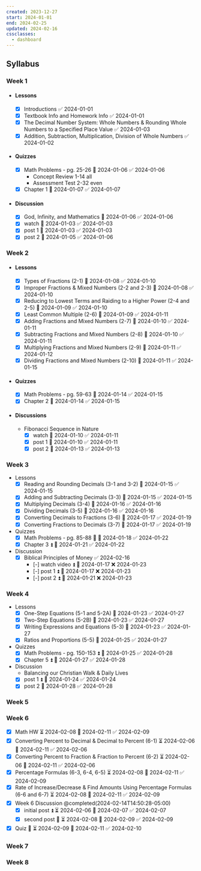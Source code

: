 ```yaml
---
created: 2023-12-27
start: 2024-01-01
end: 2024-02-25
updated: 2024-02-16
cssclasses:
  - dashboard
---
```


## Syllabus

### Week 1

- #### Lessons
	- [x] Introductions ✅ 2024-01-01
	- [x] Textbook Info and Homework Info ✅ 2024-01-01
	- [x] The Decimal Number System: Whole Numbers & Rounding Whole Numbers to a Specified Place Value ✅ 2024-01-03
	- [x] Addition, Subtraction, Multiplication, Division of Whole Numbers ✅ 2024-01-02
- #### Quizzes
	- [x] Math Problems - pg. 25-26 📅 2024-01-06 ✅ 2024-01-06
		- Concept Review 1-14 all
		- Assessment Test 2-32 even
	- [x] Chapter 1 📅 2024-01-07 ✅ 2024-01-07
- #### Discussion
	- [x] God, Infinity, and Mathematics 📅 2024-01-06 ✅ 2024-01-06
	- [x] watch 📅 2024-01-03 ✅ 2024-01-03
	- [x] post 1 📅 2024-01-03 ✅ 2024-01-03
	- [x] post 2 📅 2024-01-05 ✅ 2024-01-06

### Week 2 

- #### Lessons
	- [x] Types of Fractions (2-1) 📅 2024-01-08 ✅ 2024-01-10
	- [x] Improper Fractions & Mixed Numbers (2-2 and 2-3) 📅 2024-01-08 ✅ 2024-01-10
	- [x] Reducing to Lowest Terms and Raiding to a Higher Power (2-4 and 2-5) 📅 2024-01-09 ✅ 2024-01-10
	- [x] Least Common Multiple (2-6) 📅 2024-01-09 ✅ 2024-01-11
	- [x] Adding Fractions and Mixed Numbers (2-7) 📅 2024-01-10 ✅ 2024-01-11
	- [x] Subtracting Fractions and Mixed Numbers (2-8) 📅 2024-01-10 ✅ 2024-01-11
	- [x] Multiplying Fractions and Mixed Numbers (2-9) 📅 2024-01-11 ✅ 2024-01-12
	- [x] Dividing Fractions and Mixed Numbers (2-10) 📅 2024-01-11 ✅ 2024-01-15
- #### Quizzes
	- [x] Math Problems - pg. 59-63 📅 2024-01-14 ✅ 2024-01-15
	- [x] Chapter 2 📅 2024-01-14 ✅ 2024-01-15
- #### Discussions
	- Fibonacci Sequence in Nature
		- [x] watch 📅 2024-01-10 ✅ 2024-01-11
		- [x] post 1 📅 2024-01-10 ✅ 2024-01-11
		- [x] post 2 📅 2024-01-13 ✅ 2024-01-13

### Week 3

- Lessons
	- [x] Reading and Rounding Decimals (3-1 and 3-2) 📅 2024-01-15 ✅ 2024-01-15
	- [x] Adding and Subtracting Decimals (3-3) 📅 2024-01-15 ✅ 2024-01-15
	- [x] Multiplying Decimals (3-4) 📅 2024-01-16 ✅ 2024-01-16
	- [x] Dividing Decimals (3-5) 📅 2024-01-16 ✅ 2024-01-16
	- [x] Converting Decimals to Fractions (3-6) 📅 2024-01-17 ✅ 2024-01-19
	- [x] Converting Fractions to Decimals (3-7) 📅 2024-01-17 ✅ 2024-01-19
- Quizzes
	- [x] Math Problems - pg. 85-88 🔼 📅 2024-01-18 ✅ 2024-01-22
	- [x] Chapter 3 ⏫ 📅 2024-01-21 ✅ 2024-01-22
- Discussion
	- [x] Biblical Principles of Money ✅ 2024-02-16
		- [-] watch video ⏫ 📅 2024-01-17 ❌ 2024-01-23
		- [-] post 1 ⏫ 📅 2024-01-17 ❌ 2024-01-23
		- [-] post 2 ⏫ 📅 2024-01-21 ❌ 2024-01-23

### Week 4

- Lessons
	- [x] One-Step Equations (5-1 and 5-2A) 📅 2024-01-23 ✅ 2024-01-27
	- [x] Two-Step Equations (5-2B) 📅 2024-01-23 ✅ 2024-01-27
	- [x] Writing Expressions and Equations (5-3) 📅 2024-01-23 ✅ 2024-01-27
	- [x] Ratios and Proportions (5-5) 📅 2024-01-25 ✅ 2024-01-27
- Quizzes
	- [x] Math Problems - pg. 150-153 ⏫ 📅 2024-01-25 ✅ 2024-01-28
	- [x] Chapter 5 ⏫ 📅 2024-01-27 ✅ 2024-01-28
- Discussion
	- Balancing our Christian Walk & Daily Lives
	- [x] post 1 ⏫ 📅 2024-01-24 ✅ 2024-01-24
	- [x] post 2 📅 2024-01-28 ✅ 2024-01-28

### Week 5

### Week 6

- [x] Math HW ⏳ 2024-02-08 📅 2024-02-11 ✅ 2024-02-09
- [x] Converting Percent to Decimal & Decimal to Percent (6-1) ⏳ 2024-02-06 📅 2024-02-11 ✅ 2024-02-06
- [x] Converting Percent to Fraction & Fraction to Percent (6-2) ⏳ 2024-02-06 📅 2024-02-11 ✅ 2024-02-06
- [x] Percentage Formulas (6-3, 6-4, 6-5) ⏳ 2024-02-08 📅 2024-02-11 ✅ 2024-02-09
- [x] Rate of Increase/Decrease & Find Amounts Using Percentage Formulas (6-6 and 6-7) ⏳ 2024-02-08 📅 2024-02-11 ✅ 2024-02-09
- [x] Week 6 Discussion @completed(2024-02-14T14:50:28-05:00)
	- [x] initial post ⏫ ⏳ 2024-02-06 📅 2024-02-07 ✅ 2024-02-07
	- [x] second post 🔼 ⏳ 2024-02-08 📅 2024-02-09 ✅ 2024-02-09
- [x] Quiz 🔺 ⏳ 2024-02-09 📅 2024-02-11 ✅ 2024-02-10

### Week 7

### Week 8